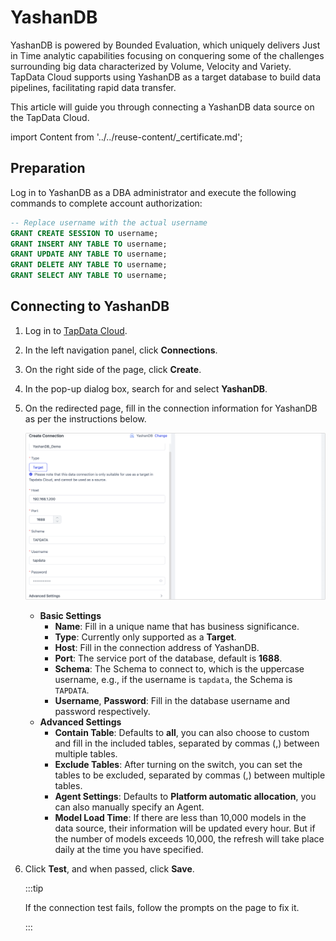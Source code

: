 # YashanDB

YashanDB is powered by Bounded Evaluation, which uniquely delivers Just in Time analytic capabilities focusing on conquering some of the challenges surrounding big data characterized by Volume, Velocity and Variety. TapData Cloud supports using YashanDB as a target database to build data pipelines, facilitating rapid data transfer.

This article will guide you through connecting a YashanDB data source on the TapData Cloud.

import Content from '../../reuse-content/_certificate.md';

<Content />

## Preparation

Log in to YashanDB as a DBA administrator and execute the following commands to complete account authorization:

```sql
-- Replace username with the actual username
GRANT CREATE SESSION TO username;
GRANT INSERT ANY TABLE TO username;
GRANT UPDATE ANY TABLE TO username;
GRANT DELETE ANY TABLE TO username;
GRANT SELECT ANY TABLE TO username;
```

## Connecting to YashanDB

1. Log in to [TapData Cloud](https://cloud.tapdata.net/console/v3/).

2. In the left navigation panel, click **Connections**.

3. On the right side of the page, click **Create**.

4. In the pop-up dialog box, search for and select **YashanDB**.

5. On the redirected page, fill in the connection information for YashanDB as per the instructions below.

   ![Connect to YashanDB](../../images/connect_yashandb.png)

    - **Basic Settings**
      - **Name**: Fill in a unique name that has business significance.
      - **Type**: Currently only supported as a **Target**.
      - **Host**: Fill in the connection address of YashanDB.
      - **Port**: The service port of the database, default is **1688**.
      - **Schema**: The Schema to connect to, which is the uppercase username, e.g., if the username is `tapdata`, the Schema is `TAPDATA`.
      - **Username**, **Password**: Fill in the database username and password respectively.
    - **Advanced Settings**
      - **Contain Table**: Defaults to **all**, you can also choose to custom and fill in the included tables, separated by commas (,) between multiple tables.
      - **Exclude Tables**: After turning on the switch, you can set the tables to be excluded, separated by commas (,) between multiple tables.
      - **Agent Settings**: Defaults to **Platform automatic allocation**, you can also manually specify an Agent.
      - **Model Load Time**: If there are less than 10,000 models in the data source, their information will be updated every hour. But if the number of models exceeds 10,000, the refresh will take place daily at the time you have specified.

6. Click **Test**, and when passed, click **Save**.

   :::tip

   If the connection test fails, follow the prompts on the page to fix it.

   :::
